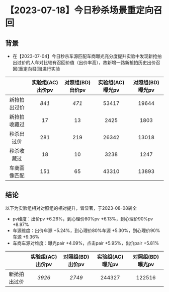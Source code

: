 # 【2023-07-18】今日秒杀场景重定向召回
## 背景
- 在【2023-07-04】今日秒杀车源匹配车商曝光充分度提升实验中发现新抢拍出过价的人车对比较有召回价值（出价率高），故新增一路新抢拍历史出价召回(重定向召回)进行实验

|  | 实验组(AC)出价pv  | 对照组(BD)出价pv | 实验组(AC)曝光pv | 对照组(BD)曝光pv	|
|:---:|:---:|:---:|:---:|:---:|
| 新抢拍出过价 | _841_ | _471_ | 53417 | 19644 |
| 新抢拍收藏过|  17  | 13 | 2425 | 1803 |
| 秒杀出过价 | 281 | 219 | 26342 | 13018 |
| 秒杀收藏过 | 18 | 10 | 3238 | 1247 |
| 车商画像匹配 | 151 | 65 | 43310 | 13893 |


## 结论
以下为实验组相对对照组的相对提升，皆显著，于2023-08-08转全
- pv维度：出价pv +6.26%，到心理价80%pv +6.13%，到心理价90%pv +8.97%
- 车源维度：出价车源 +5.24%，到心理价80%车源 +5.30%，到心理价90%车源 +9.36%
- 车商车源对维度：曝光pair +4.09%，点击pair +5.95%，出价pair +5.81%

|  | 实验组(AC)出价pv  | 对照组(BD)出价pv | 实验组(AC)曝光pv | 对照组(BD)曝光pv	|
|:---:|:---:|:---:|:---:|:---:|
| 新抢拍出过价 | _3926_ | _2749_ | 244327 | 122516 |
